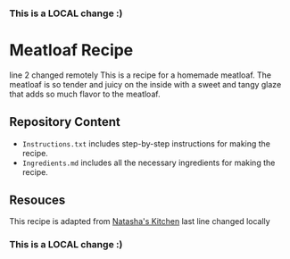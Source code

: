 ### This is a LOCAL change :)
# Meatloaf Recipe
line 2 changed remotely
This is a recipe for a homemade meatloaf. The meatloaf is so tender and juicy on the inside with a sweet and tangy glaze that adds so much flavor to the meatloaf. 

## Repository Content
- `Instructions.txt` includes step-by-step instructions for making the recipe.
- `Ingredients.md` includes all the necessary ingredients for making the recipe.

## Resouces
This recipe is adapted from [Natasha's Kitchen](https://natashaskitchen.com/meatloaf-recipe/#jump-to-recipe)
last line changed locally
### This is a LOCAL change :)
